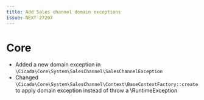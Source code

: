 ```yaml
---
title: Add Sales channel domain exceptions
issue: NEXT-27207
---
```

# Core
* Added a new domain exception in `\Cicada\Core\System\SalesChannel\SalesChannelException`
* Changed `\Cicada\Core\System\SalesChannel\Context\BaseContextFactory::create` to apply domain exception instead of throw a \RuntimeException

